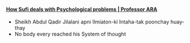 #### [How Sufi deals with Psychological problems | Professor ARA](https://www.youtube.com/watch?v=fVYeVISIDcQ)
* Sheikh Abdul Qadir Jilalani apni Ilmiaton-ki Intaha-tak poonchay huay-thay
* No body every reached his System of thought
